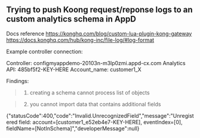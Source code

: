 ## Trying to push Koong request/reponse logs to an custom analytics schema in AppD

Docs reference
https://konghq.com/blog/custom-lua-plugin-kong-gateway
https://docs.konghq.com/hub/kong-inc/file-log/#log-format

Example controller connection:

Controller: configmyappdemo-20103n-m3lp0zmi.appd-cx.com
Analytics API: 485bf5f2-KEY-HERE
Account_name: customer1_X

Findings:
> 1) creating a schema cannot process list of objects

> 2) you cannot import data that contains additional fields

{"statusCode":400,"code":"Invalid.UnrecognizedField","message":"Unregistered field: account=[customer1_e52eb4e7-KEY-HERE], eventIndex=[0], fieldName=[NotInSchema]","developerMessage":null}

